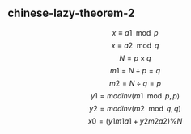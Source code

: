 ## chinese-lazy-theorem-2
$$x \equiv a1 \mod p$$
$$x \equiv a2 \mod q$$
$$N=p \times q$$
$$m1=N\div p=q$$
$$m2=N\div q=p$$
$$y1=modinv(m1\mod p, p)$$
$$y2=modinv(m2\mod q, q)$$
$$x0=(y1m1a1+y2m2a2)\%N$$